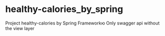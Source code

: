 # healthy-calories_by_spring
Project healthy-calories by Spring Frameworkю Only swagger api without the view layer
